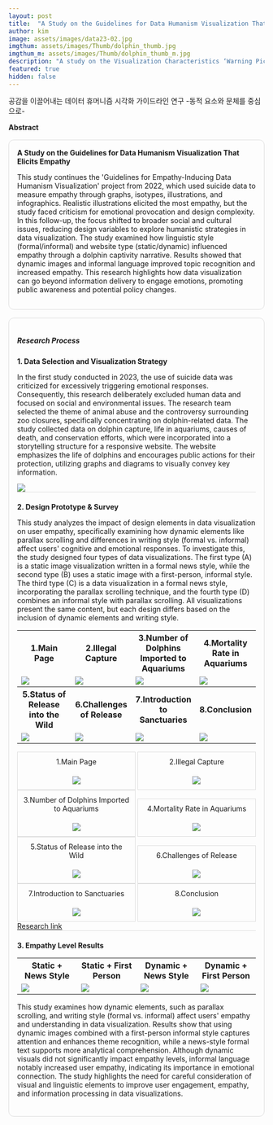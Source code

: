 ```yaml
---
layout: post
title:  "A Study on the Guidelines for Data Humanism Visualization That Elicits Empathy"
author: kim
image: assets/images/data23-02.jpg
imgthum: assets/images/Thumb/dolphin_thumb.jpg
imgthum_m: assets/images/Thumb/dolphin_thumb_m.jpg
description: "A study on the Visualization Characteristics ‘Warning Pictogram’ for climate disaster guidance"
featured: true
hidden: false
---
```



공감을 이끌어내는 데이터 휴머니즘 시각화 가이드라인 연구 -동적 요소와 문체를 중심으로-

<div class="row justify-content-between" style="">
    <div class="top_title">
        <b>Abstract</b>
    </div>
    <div class="col-md-12">
        <div style="margin-bottom:1rem;">
            <div style="border:1px solid #ddd; padding:1rem;margin:1rem 0;border-radius:10px;">
                <b>A Study on the Guidelines for Data Humanism Visualization That Elicits Empathy</b>
                <P>This study continues the 'Guidelines for Empathy-Inducing Data Humanism Visualization' project from 2022, which used suicide data to measure empathy through graphs, isotypes, illustrations, and infographics. Realistic illustrations elicited the most empathy, but the study faced criticism for emotional provocation and design complexity. In this follow-up, the focus shifted to broader social and cultural issues, reducing design variables to explore humanistic strategies in data visualization. The study examined how linguistic style (formal/informal) and website type (static/dynamic) influenced empathy through a dolphin captivity narrative. Results showed that dynamic images and informal language improved topic recognition and increased empathy. This research highlights how data visualization can go beyond information delivery to engage emotions, promoting public awareness and potential policy changes.</P>
            </div>
            <div style="border:1px solid #ddd; padding:1rem;margin:1rem 0;border-radius:10px;">
                <h5>Research Process</h5>
                <div style="border-bottom:1px solid #ddd;margin:20px auto;">
                    <b>1. Data Selection and Visualization Strategy</b>
                    <P>In the first study conducted in 2023, the use of suicide data was criticized for excessively triggering emotional responses. Consequently, this research deliberately excluded human data and focused on social and environmental issues. The research team selected the theme of animal abuse and the controversy surrounding zoo closures, specifically concentrating on dolphin-related data. The study collected data on dolphin capture, life in aquariums, causes of death, and conservation efforts, which were incorporated into a storytelling structure for a responsive website. The website emphasizes the life of dolphins and encourages public actions for their protection, utilizing graphs and diagrams to visually convey key information.</p>
                    <img src="/InfoViz-Lab/assets/images/sketch.jpg">
                </div>
                <div style="border-bottom:1px solid #ddd;margin:20px auto;">
                    <b>2. Design Prototype & Survey</b>
                    <P>This study analyzes the impact of design elements in data visualization on user empathy, specifically examining how dynamic elements like parallax scrolling and differences in writing style (formal vs. informal) affect users' cognitive and emotional responses. To investigate this, the study designed four types of data visualizations. The first type (A) is a static image visualization written in a formal news style, while the second type (B) uses a static image with a first-person, informal style. The third type (C) is a data visualization in a formal news style, incorporating the parallax scrolling technique, and the fourth type (D) combines an informal style with parallax scrolling. All visualizations present the same content, but each design differs based on the inclusion of dynamic elements and writing style.</p>
                    <table class="table_basic">
                        <colgroup>
                            <col width="25%"/>
                            <col width="25%"/>
                            <col width="25%"/>
                            <col width="25%"/>
                        </colgroup>
                        <tbody>
                            <tr>
                                <th>1.Main Page</th>
                                <th>2.Illegal Capture</th>
                                <th>3.Number of Dolphins Imported to Aquariums</th>
                                <th>4.Mortality Rate in Aquariums</th>
                            </tr>
                            <tr>
                                <td><img src="/InfoViz-Lab/assets/images/miniimage/1.png"></td>
                                <td><img src="/InfoViz-Lab/assets/images/miniimage/2.png"></td>
                                <td><img src="/InfoViz-Lab/assets/images/miniimage/3.png"></td>
                                <td><img src="/InfoViz-Lab/assets/images/miniimage/4.png"></td>
                            </tr>
                            <tr>
                                <th>5.Status of Release into the Wild</th>
                                <th>6.Challenges of Release</th>
                                <th>7.Introduction to Sanctuaries</th>
                                <th>8.Conclusion</th>
                            </tr>
                            <tr>
                                <td><img src="/InfoViz-Lab/assets/images/miniimage/5.png"></td>
                                <td><img src="/InfoViz-Lab/assets/images/miniimage/7.png"></td>
                                <td><img src="/InfoViz-Lab/assets/images/miniimage/8.png"></td>
                                <td><img src="/InfoViz-Lab/assets/images/miniimage/11.png"></td>
                            </tr>
                        </tbody>
                    </table>
                    <style>
                        .table_made{width:100%;text-align:center;}
                        .table_cell{display:inline-block;width:calc(100% / 2 - 4px);border:1px solid #ddd;}
                        .table_title{text-align:center;padding:10px;}
                        .table_img{padding:10px;}
                    </style>
                    <div class="table_made table_mo">
                        <div class="table_cell">
                            <div class="table_title">1.Main Page</div>
                            <div class="table_img"><img src="/InfoViz-Lab/assets/images/miniimage/1.png"></div>
                        </div>
                        <div class="table_cell">
                            <div class="table_title">2.Illegal Capture</div>
                            <div class="table_img"><img src="/InfoViz-Lab/assets/images/miniimage/2.png"></div>
                        </div>
                        <div class="table_cell">
                            <div class="table_title">3.Number of Dolphins Imported to Aquariums</div>
                            <div class="table_img"><img src="/InfoViz-Lab/assets/images/miniimage/3.png"></div>
                        </div>
                        <div class="table_cell">
                            <div class="table_title">4.Mortality Rate in Aquariums</div>
                            <div class="table_img"><img src="/InfoViz-Lab/assets/images/miniimage/4.png"></div>
                        </div>
                        <div class="table_cell">
                            <div class="table_title">5.Status of Release into the Wild</div>
                            <div class="table_img"><img src="/InfoViz-Lab/assets/images/miniimage/5.png"></div>
                        </div>
                        <div class="table_cell">
                            <div class="table_title">6.Challenges of Release</div>
                            <div class="table_img"><img src="/InfoViz-Lab/assets/images/miniimage/7.png"></div>
                        </div>
                        <div class="table_cell">
                            <div class="table_title">7.Introduction to Sanctuaries</div>
                            <div class="table_img"><img src="/InfoViz-Lab/assets/images/miniimage/8.png"></div>
                        </div>
                        <div class="table_cell">
                            <div class="table_title">8.Conclusion</div>
                            <div class="table_img"><img src="/InfoViz-Lab/assets/images/miniimage/11.png"></div>
                        </div>
                    </div>
                    <a href="https://docs.google.com/forms/d/e/1FAIpQLSetEU7rrfFxDau8dh2hQ-TGsATpHY6BCKhMElI-7VjGW0cFOQ/viewform?fbzx=1248273200252158058
                    "  target='_blank' class="link_btn">Research link</a>
                </div>
                <div style="margin:20px auto;">
                    <b>3. Empathy Level Results</b>
                    <table class="table_basic">
                        <colgroup>
                            <col width="25%"/>
                            <col width="25%"/>
                            <col width="25%"/>
                            <col width="25%"/>
                        </colgroup>
                        <tbody>
                            <tr>
                                <th>Static + News Style</th>
                                <th>Static + First Person</th>
                                <th>Dynamic + News Style</th>
                                <th>Dynamic + First Person</th>
                            </tr>
                            <tr>
                                <td><img src="/InfoViz-Lab/assets/images/miniimage/1.png"></td>
                                <td><img src="/InfoViz-Lab/assets/images/miniimage/1_2.png"></td>
                                <td><img src="/InfoViz-Lab/assets/images/miniimage/2_3.png"></td>
                                <td><img src="/InfoViz-Lab/assets/images/miniimage/7_4.png"></td>
                            </tr>
                        </tbody>
                    </table>
                    <P>This study examines how dynamic elements, such as parallax scrolling, and writing style (formal vs. informal) affect users' empathy and understanding in data visualization. Results show that using dynamic images combined with a first-person informal style captures attention and enhances theme recognition, while a news-style formal text supports more analytical comprehension. Although dynamic visuals did not significantly impact empathy levels, informal language notably increased user empathy, indicating its importance in emotional connection. The study highlights the need for careful consideration of visual and linguistic elements to improve user engagement, empathy, and information processing in data visualizations.</p>
                </div>
            </div>
        </div>
    </div>
</div>

